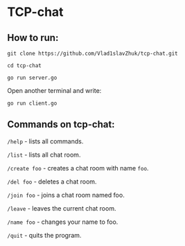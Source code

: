 # TCP-chat

## How to run:

```
git clone https://github.com/Vlad1slavZhuk/tcp-chat.git

cd tcp-chat

go run server.go
```

Open another terminal and write:

```
go run client.go
```

## Commands on tcp-chat:

`/help` - lists all commands.

`/list` - lists all chat room.

`/create foo` - creates a chat room with name `foo`.

`/del foo` - deletes a chat room.

`/join foo` - joins a chat room named foo.

`/leave` - leaves the current chat room.

`/name foo` - changes your name to foo.

`/quit` - quits the program.